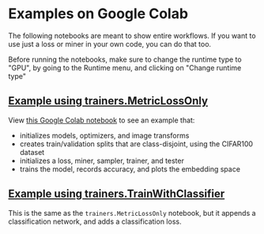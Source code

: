 # Examples on Google Colab
The following notebooks are meant to show entire workflows. If you want to use just a loss or miner in your own code, you can do that too. 

Before running the notebooks, make sure to change the runtime type to "GPU", by going to the Runtime menu, and clicking on "Change runtime type"

## [Example using trainers.MetricLossOnly](https://colab.research.google.com/drive/1fwTC-GRW3X6QiJq6_abJ47On2f3s9e5e)
View [this Google Colab notebook](https://colab.research.google.com/drive/1fwTC-GRW3X6QiJq6_abJ47On2f3s9e5e) to see an example that:
- initializes models, optimizers, and image transforms
- creates train/validation splits that are class-disjoint, using the CIFAR100 dataset
- initializes a loss, miner, sampler, trainer, and tester
- trains the model, records accuracy, and plots the embedding space

## [Example using trainers.TrainWithClassifier](https://colab.research.google.com/drive/1o3VeS7lnpZudoxc6HU566LUvfdrbo5nC)
This is the same as the ```trainers.MetricLossOnly``` notebook, but it appends a classification network, and adds a classification loss.
